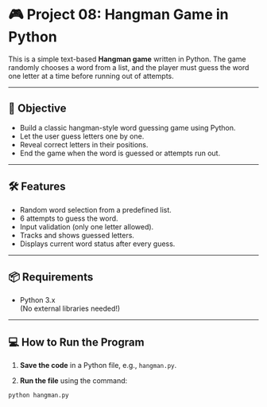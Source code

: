 # 🎮 Project 08: Hangman Game in Python

This is a simple text-based **Hangman game** written in Python. The game randomly chooses a word from a list, and the player must guess the word one letter at a time before running out of attempts.

---

## 🎯 Objective

- Build a classic hangman-style word guessing game using Python.
- Let the user guess letters one by one.
- Reveal correct letters in their positions.
- End the game when the word is guessed or attempts run out.

---

## 🛠 Features

- Random word selection from a predefined list.
- 6 attempts to guess the word.
- Input validation (only one letter allowed).
- Tracks and shows guessed letters.
- Displays current word status after every guess.

---

## 📦 Requirements

- Python 3.x  
(No external libraries needed!)

---

## 💻 How to Run the Program

1. **Save the code** in a Python file, e.g., `hangman.py`.

2. **Run the file** using the command:

```bash
python hangman.py

